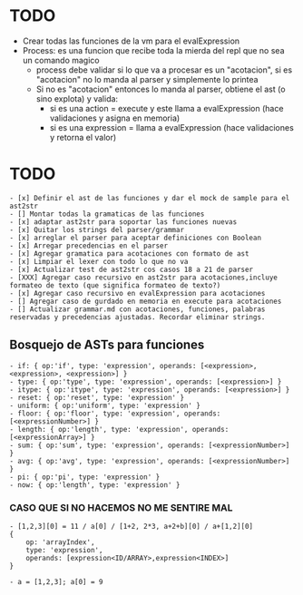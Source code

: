 # TODO

- Crear todas las funciones de la vm para el evalExpression
- Process: es una funcion que recibe toda la mierda del repl que no sea un comando magico
    - process debe validar si lo que va a procesar es un "acotacion", si es "acotacion" no lo manda al parser y simplemente lo printea
    - Si no es "acotacion" entonces lo manda al parser, obtiene el ast (o sino explota) y valida:
        - si es una action = execute y este llama a evalExpression (hace validaciones y asigna en memoria)
        - si es una expression = llama a evalExpression (hace validaciones y retorna el valor)

# TODO
    - [x] Definir el ast de las funciones y dar el mock de sample para el ast2str
    - [] Montar todas la gramaticas de las funciones
    - [x] adaptar ast2str para soportar las funciones nuevas
    - [x] Quitar los strings del parser/grammar
    - [x] arreglar el parser para aceptar definiciones con Boolean
    - [x] Arregar precedencias en el parser
    - [x] Agregar gramatica para acotaciones con formato de ast
    - [x] Limpiar el lexer con todo lo que no va
    - [x] Actualizar test de ast2str cos casos 18 a 21 de parser
    - [XXX] Agregar caso recursivo en ast2str para acotaciones,incluye formateo de texto (que significa formateo de texto?)
    - [x] Agregar caso recursivo en evalExpression para acotaciones
    - [] Agregar caso de gurdado en memoria en execute para acotaciones
    - [] Actualizar grammar.md con acotaciones, funciones, palabras reservadas y precedencias ajustadas. Recordar eliminar strings.

## Bosquejo de ASTs para funciones

    - if: { op:'if', type: 'expression', operands: [<expression>, <expression>, <expression>] }
    - type: { op:'type', type: 'expression', operands: [<expression>] }
    - itype: { op:'itype', type: 'expression', operands: [<expression>] }
    - reset: { op:'reset', type: 'expression' }
    - uniform: { op:'uniform', type: 'expression' }
    - floor: { op:'floor', type: 'expression', operands: [<expressionNumber>] }
    - length: { op:'length', type: 'expression', operands: [<expressionArray>] }
    - sum: { op:'sum', type: 'expression', operands: [<expressionNumber>] }
    - avg: { op:'avg', type: 'expression', operands: [<expressionNumber>] }
    - pi: { op:'pi', type: 'expression' }
    - now: { op:'length', type: 'expression' }


### CASO QUE SI NO HACEMOS NO ME SENTIRE MAL
    - [1,2,3][0] = 11 / a[0] / [1+2, 2*3, a+2+b][0] / a+[1,2][0]
    {
        op: 'arrayIndex',
        type: 'expression',
        operands: [expression<ID/ARRAY>,expression<INDEX>]
    }

    - a = [1,2,3]; a[0] = 9

